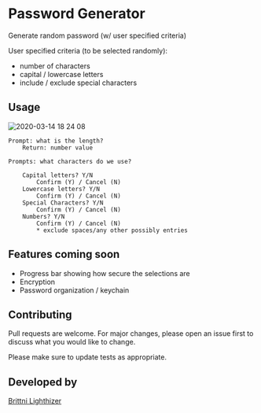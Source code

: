 # Password Generator
Generate random password (w/ user specified criteria)

User specified criteria (to be selected randomly):

*	number of characters
*	capital / lowercase letters
*	include / exclude special characters


## Usage

![2020-03-14 18 24 08](https://user-images.githubusercontent.com/46901242/76692208-25104a80-6621-11ea-9a4b-4f451b0a50c8.gif)


	Prompt: what is the length?
		Return: number value

	Prompts: what characters do we use?

		Capital letters? Y/N
			Confirm (Y) / Cancel (N)
		Lowercase letters? Y/N
			Confirm (Y) / Cancel (N)
		Special Characters? Y/N
			Confirm (Y) / Cancel (N)
		Numbers? Y/N
			Confirm (Y) / Cancel (N)
			* exclude spaces/any other possibly entries

## Features coming soon

* Progress bar showing how secure the selections are
* Encryption
* Password organization / keychain


## Contributing
Pull requests are welcome. For major changes, please open an issue first to discuss what you would like to change.

Please make sure to update tests as appropriate.

## Developed by
[Brittni Lighthizer](https://github.com/brittnilighthizer)